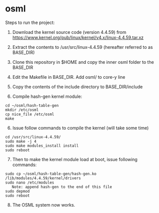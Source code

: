 # osml

Steps to run the project:
1) Download the kernel source code (version 4.4.59) from 
https://www.kernel.org/pub/linux/kernel/v4.x/linux-4.4.59.tar.xz

2) Extract the contents to /usr/src/linux-4.4.59 (hereafter referred to as BASE_DIR)

3) Clone this repository in $HOME and copy the inner osml folder to the BASE_DIR

4) Edit the Makefile in BASE_DIR. Add osml/ to core-y line

5) Copy the contents of the include directory to BASE_DIR/include

5) Compile hash-gen kernel module:
  ``` shell
  cd ~/osml/hash-table-gen
  mkdir /etc/osml
  cp nice_file /etc/osml
  make
  ```
6) Issue follow commands to compile the kernel (will take some time)
  ``` shell
  cd /usr/src/linux-4.4.59/
  sudo make -j 4
  sudo make modules_install install
  sudo reboot
  ```
7) Then to make the kernel module load at boot, issue following commands:
  ``` shell
  sudo cp ~/osml/hash-table-gen/hash-gen.ko /lib/modules/4.4.59/kernel/drivers
  sudo nano /etc/modules
     Note: append hash-gen to the end of this file
  sudo depmod
  sudo reboot
  ```
8) The OSML system now works.
